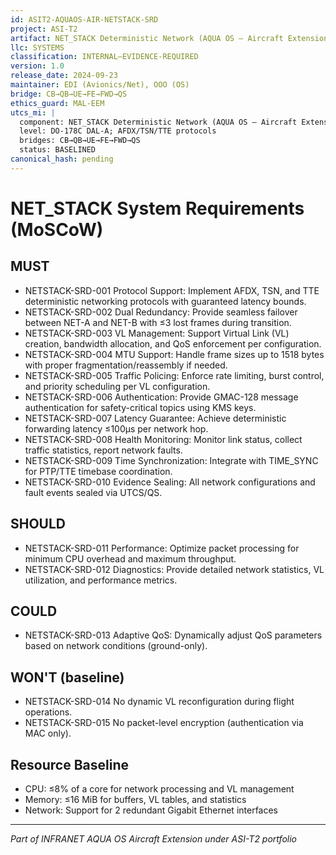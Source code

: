 ```yaml
---
id: ASIT2-AQUAOS-AIR-NETSTACK-SRD
project: ASI-T2
artifact: NET_STACK Deterministic Network (AQUA OS — Aircraft Extension) SRD
llc: SYSTEMS
classification: INTERNAL–EVIDENCE-REQUIRED
version: 1.0
release_date: 2024-09-23
maintainer: EDI (Avionics/Net), OOO (OS)
bridge: CB→QB→UE→FE→FWD→QS
ethics_guard: MAL-EEM
utcs_mi: |
  component: NET_STACK Deterministic Network (AQUA OS — Aircraft Extension)
  level: DO-178C DAL-A; AFDX/TSN/TTE protocols
  bridges: CB→QB→UE→FE→FWD→QS
  status: BASELINED
canonical_hash: pending
---
```


# NET_STACK System Requirements (MoSCoW)

## MUST

- NETSTACK-SRD-001 Protocol Support: Implement AFDX, TSN, and TTE deterministic networking protocols with guaranteed latency bounds.
- NETSTACK-SRD-002 Dual Redundancy: Provide seamless failover between NET-A and NET-B with ≤3 lost frames during transition.
- NETSTACK-SRD-003 VL Management: Support Virtual Link (VL) creation, bandwidth allocation, and QoS enforcement per configuration.
- NETSTACK-SRD-004 MTU Support: Handle frame sizes up to 1518 bytes with proper fragmentation/reassembly if needed.
- NETSTACK-SRD-005 Traffic Policing: Enforce rate limiting, burst control, and priority scheduling per VL configuration.
- NETSTACK-SRD-006 Authentication: Provide GMAC-128 message authentication for safety-critical topics using KMS keys.
- NETSTACK-SRD-007 Latency Guarantee: Achieve deterministic forwarding latency ≤100μs per network hop.
- NETSTACK-SRD-008 Health Monitoring: Monitor link status, collect traffic statistics, report network faults.
- NETSTACK-SRD-009 Time Synchronization: Integrate with TIME_SYNC for PTP/TTE timebase coordination.
- NETSTACK-SRD-010 Evidence Sealing: All network configurations and fault events sealed via UTCS/QS.

## SHOULD

- NETSTACK-SRD-011 Performance: Optimize packet processing for minimum CPU overhead and maximum throughput.
- NETSTACK-SRD-012 Diagnostics: Provide detailed network statistics, VL utilization, and performance metrics.

## COULD

- NETSTACK-SRD-013 Adaptive QoS: Dynamically adjust QoS parameters based on network conditions (ground-only).

## WON'T (baseline)

- NETSTACK-SRD-014 No dynamic VL reconfiguration during flight operations.
- NETSTACK-SRD-015 No packet-level encryption (authentication via MAC only).

## Resource Baseline

- CPU: ≤8% of a core for network processing and VL management
- Memory: ≤16 MiB for buffers, VL tables, and statistics
- Network: Support for 2 redundant Gigabit Ethernet interfaces

---

*Part of INFRANET AQUA OS Aircraft Extension under ASI-T2 portfolio*